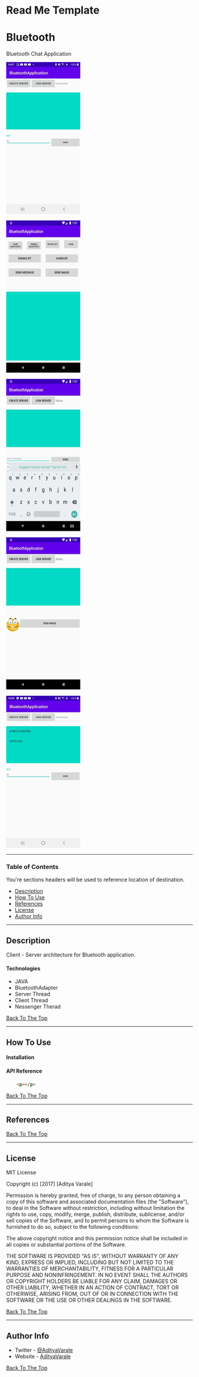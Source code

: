 # Read Me Template
# Bluetooth
Bluetooth Chat Application

![Project Image](ProfileImages/BT1_.jpg)

![Dashboard](ProfileImages/BT3.jpg)

![SendMessage](ProfileImages/BT4.jpg)

![SendImage](ProfileImages/BT5.jpg)

![Project Image](ProfileImages/BT2_.jpg)

---

### Table of Contents
You're sections headers will be used to reference location of destination.

- [Description](#description)
- [How To Use](#how-to-use)
- [References](#references)
- [License](#license)
- [Author Info](#author-info)

---

## Description

Client - Server architecture for Bluetooth application.

#### Technologies

- JAVA
- BluetoothAdapter
- Server Thread
- Client Thread
- Nessenger Therad

[Back To The Top](#read-me-template)

---

## How To Use

#### Installation



#### API Reference

```html
    <p></p>
```
[Back To The Top](#read-me-template)

---

## References
[Back To The Top](#read-me-template)

---

## License

MIT License

Copyright (c) [2017] [Aditya Varale]

Permission is hereby granted, free of charge, to any person obtaining a copy
of this software and associated documentation files (the "Software"), to deal
in the Software without restriction, including without limitation the rights
to use, copy, modify, merge, publish, distribute, sublicense, and/or sell
copies of the Software, and to permit persons to whom the Software is
furnished to do so, subject to the following conditions:

The above copyright notice and this permission notice shall be included in all
copies or substantial portions of the Software.

THE SOFTWARE IS PROVIDED "AS IS", WITHOUT WARRANTY OF ANY KIND, EXPRESS OR
IMPLIED, INCLUDING BUT NOT LIMITED TO THE WARRANTIES OF MERCHANTABILITY,
FITNESS FOR A PARTICULAR PURPOSE AND NONINFRINGEMENT. IN NO EVENT SHALL THE
AUTHORS OR COPYRIGHT HOLDERS BE LIABLE FOR ANY CLAIM, DAMAGES OR OTHER
LIABILITY, WHETHER IN AN ACTION OF CONTRACT, TORT OR OTHERWISE, ARISING FROM,
OUT OF OR IN CONNECTION WITH THE SOFTWARE OR THE USE OR OTHER DEALINGS IN THE
SOFTWARE.

[Back To The Top](#read-me-template)

---

## Author Info

- Twitter - [@AdityaVarale](https://twitter.com/AdityaVarale)
- Website - [AdityaVarale](https://www.linkedin.com/in/aditya-varale-48155958/)

[Back To The Top](#read-me-template)
